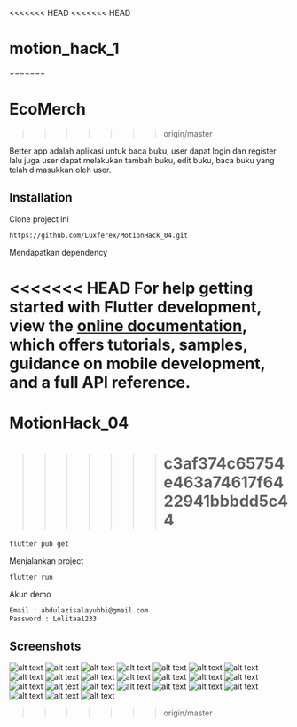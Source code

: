 <<<<<<< HEAD
<<<<<<< HEAD

# motion_hack_1

=======

# EcoMerch

> > > > > > > origin/master

Better app adalah aplikasi untuk baca buku, user dapat login dan register lalu juga user dapat melakukan tambah buku, edit buku, baca buku yang telah dimasukkan oleh user.

## Installation

Clone project ini

```bash
https://github.com/Luxferex/MotionHack_04.git
```

Mendapatkan dependency

<<<<<<< HEAD
For help getting started with Flutter development, view the
[online documentation](https://docs.flutter.dev/), which offers tutorials,
samples, guidance on mobile development, and a full API reference.
=======

# MotionHack_04

> > > > > > > # c3af374c65754e463a74617f6422941bbbdd5c44

```bash
flutter pub get
```

Menjalankan project

```bash
flutter run
```

Akun demo

```bash
Email : abdulazisalayubbi@gmail.com
Password : Lolitaa1233
```

## Screenshots

![alt text](<Screenshot 2024-03-26 234941.png>) ![alt text](<Screenshot 2024-03-26 234947.png>) ![alt text](Screenshot_20221231_011925.png) ![alt text](Screenshot_20221231_011951.png) ![alt text](Screenshot_20221231_012007.png) ![alt text](Screenshot_20221231_012027.png) ![alt text](Screenshot_20221231_012041.png) ![alt text](Screenshot_20221231_012102.png) ![alt text](Screenshot_20221231_012116.png) ![alt text](Screenshot_20221231_012132.png) ![alt text](Screenshot_20221231_012144.png) ![alt text](SlicingPage.png) ![alt text](<Screenshot 2024-03-26 232909.png>) ![alt text](<Screenshot 2024-03-26 234825.png>) ![alt text](<Screenshot 2024-03-26 234828.png>) ![alt text](<Screenshot 2024-03-26 234833.png>) ![alt text](<Screenshot 2024-03-26 234837.png>) ![alt text](<Screenshot 2024-03-26 234841.png>) ![alt text](<Screenshot 2024-03-26 234846.png>) ![alt text](<Screenshot 2024-03-26 234855.png>) ![alt text](<Screenshot 2024-03-26 234900.png>) ![alt text](<Screenshot 2024-03-26 234904.png>) ![alt text](<Screenshot 2024-03-26 234920.png>) ![alt text](<Screenshot 2024-03-26 234937.png>)

> > > > > > > origin/master
